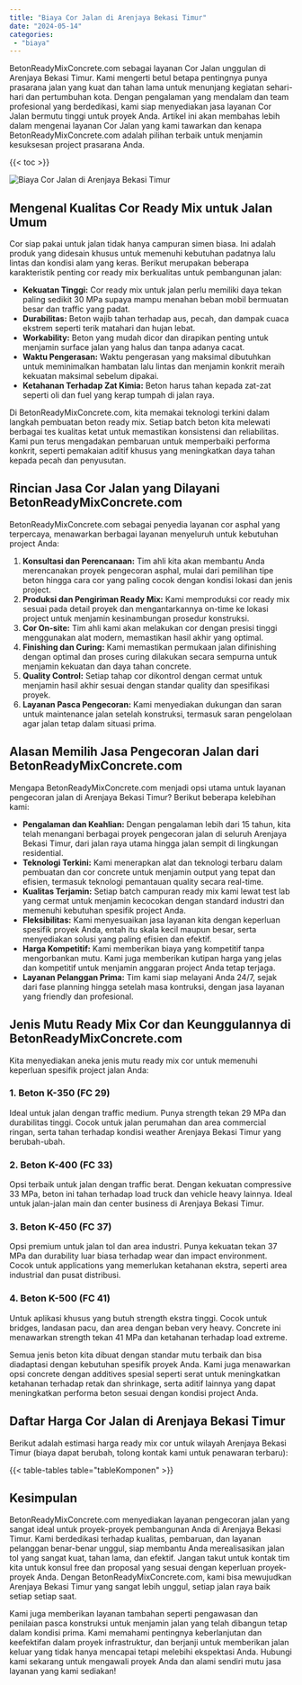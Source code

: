 ```yaml
---
title: "Biaya Cor Jalan di Arenjaya Bekasi Timur"
date: "2024-05-14"
categories: 
 - "biaya"
---
```


BetonReadyMixConcrete.com sebagai layanan Cor Jalan unggulan di Arenjaya Bekasi Timur. Kami mengerti betul betapa pentingnya punya prasarana jalan yang kuat dan tahan lama untuk menunjang kegiatan sehari-hari dan pertumbuhan kota. Dengan pengalaman yang mendalam dan team profesional yang berdedikasi, kami siap menyediakan jasa layanan Cor Jalan bermutu tinggi untuk proyek Anda. Artikel ini akan membahas lebih dalam mengenai layanan Cor Jalan yang kami tawarkan dan kenapa BetonReadyMixConcrete.com adalah pilihan terbaik untuk menjamin kesuksesan project prasarana Anda.

{{< toc >}}

![Biaya Cor Jalan di Arenjaya Bekasi Timur](https://betoncor8.github.io/cor/harga-beton-readymix-concrete%20(40).png)

## Mengenal Kualitas Cor Ready Mix untuk Jalan Umum

Cor siap pakai untuk jalan tidak hanya campuran simen biasa. Ini adalah produk yang didesain khusus untuk memenuhi kebutuhan padatnya lalu lintas dan kondisi alam yang keras. Berikut merupakan beberapa karakteristik penting cor ready mix berkualitas untuk pembangunan jalan:

- **Kekuatan Tinggi:** Cor ready mix untuk jalan perlu memiliki daya tekan paling sedikit 30 MPa supaya mampu menahan beban mobil bermuatan besar dan traffic yang padat.
- **Durabilitas:** Beton wajib tahan terhadap aus, pecah, dan dampak cuaca ekstrem seperti terik matahari dan hujan lebat.
- **Workability:** Beton yang mudah dicor dan dirapikan penting untuk menjamin surface jalan yang halus dan tanpa adanya cacat.
- **Waktu Pengerasan:** Waktu pengerasan yang maksimal dibutuhkan untuk meminimalkan hambatan lalu lintas dan menjamin konkrit meraih kekuatan maksimal sebelum dipakai.
- **Ketahanan Terhadap Zat Kimia:** Beton harus tahan kepada zat-zat seperti oli dan fuel yang kerap tumpah di jalan raya.

Di BetonReadyMixConcrete.com, kita memakai teknologi terkini dalam langkah pembuatan beton ready mix. Setiap batch beton kita melewati berbagai tes kualitas ketat untuk memastikan konsistensi dan reliabilitas. Kami pun terus mengadakan pembaruan untuk memperbaiki performa konkrit, seperti pemakaian aditif khusus yang meningkatkan daya tahan kepada pecah dan penyusutan.

## Rincian Jasa Cor Jalan yang Dilayani BetonReadyMixConcrete.com

BetonReadyMixConcrete.com sebagai penyedia layanan cor asphal yang terpercaya, menawarkan berbagai layanan menyeluruh untuk kebutuhan project Anda:

1. **Konsultasi dan Perencanaan:** Tim ahli kita akan membantu Anda merencanakan proyek pengecoran asphal, mulai dari pemilihan tipe beton hingga cara cor yang paling cocok dengan kondisi lokasi dan jenis project.
2. **Produksi dan Pengiriman Ready Mix:** Kami memproduksi cor ready mix sesuai pada detail proyek dan mengantarkannya on-time ke lokasi project untuk menjamin kesinambungan prosedur konstruksi.
3. **Cor On-site:** Tim ahli kami akan melakukan cor dengan presisi tinggi menggunakan alat modern, memastikan hasil akhir yang optimal.
4. **Finishing dan Curing:** Kami memastikan permukaan jalan difinishing dengan optimal dan proses curing dilakukan secara sempurna untuk menjamin kekuatan dan daya tahan concrete.
5. **Quality Control:** Setiap tahap cor dikontrol dengan cermat untuk menjamin hasil akhir sesuai dengan standar quality dan spesifikasi proyek.
6. **Layanan Pasca Pengecoran:** Kami menyediakan dukungan dan saran untuk maintenance jalan setelah konstruksi, termasuk saran pengelolaan agar jalan tetap dalam situasi prima.

## Alasan Memilih Jasa Pengecoran Jalan dari BetonReadyMixConcrete.com

Mengapa BetonReadyMixConcrete.com menjadi opsi utama untuk layanan pengecoran jalan di Arenjaya Bekasi Timur? Berikut beberapa kelebihan kami:

- **Pengalaman dan Keahlian:** Dengan pengalaman lebih dari 15 tahun, kita telah menangani berbagai proyek pengecoran jalan di seluruh Arenjaya Bekasi Timur, dari jalan raya utama hingga jalan sempit di lingkungan residential.
- **Teknologi Terkini:** Kami menerapkan alat dan teknologi terbaru dalam pembuatan dan cor concrete untuk menjamin output yang tepat dan efisien, termasuk teknologi pemantauan quality secara real-time.
- **Kualitas Terjamin:** Setiap batch campuran ready mix kami lewat test lab yang cermat untuk menjamin kecocokan dengan standard industri dan memenuhi kebutuhan spesifik project Anda.
- **Fleksibilitas:** Kami menyesuaikan jasa layanan kita dengan keperluan spesifik proyek Anda, entah itu skala kecil maupun besar, serta menyediakan solusi yang paling efisien dan efektif.
- **Harga Kompetitif:** Kami memberikan biaya yang kompetitif tanpa mengorbankan mutu. Kami juga memberikan kutipan harga yang jelas dan kompetitif untuk menjamin anggaran project Anda tetap terjaga.
- **Layanan Pelanggan Prima:** Tim kami siap melayani Anda 24/7, sejak dari fase planning hingga setelah masa kontruksi, dengan jasa layanan yang friendly dan profesional.

## Jenis Mutu Ready Mix Cor dan Keunggulannya di BetonReadyMixConcrete.com

Kita menyediakan aneka jenis mutu ready mix cor untuk memenuhi keperluan spesifik project jalan Anda:

### 1\. Beton K-350 (FC 29)

Ideal untuk jalan dengan traffic medium. Punya strength tekan 29 MPa dan durabilitas tinggi. Cocok untuk jalan perumahan dan area commercial ringan, serta tahan terhadap kondisi weather Arenjaya Bekasi Timur yang berubah-ubah.

### 2\. Beton K-400 (FC 33)

Opsi terbaik untuk jalan dengan traffic berat. Dengan kekuatan compressive 33 MPa, beton ini tahan terhadap load truck dan vehicle heavy lainnya. Ideal untuk jalan-jalan main dan center business di Arenjaya Bekasi Timur.

### 3\. Beton K-450 (FC 37)

Opsi premium untuk jalan tol dan area industri. Punya kekuatan tekan 37 MPa dan durability luar biasa terhadap wear dan impact environment. Cocok untuk applications yang memerlukan ketahanan ekstra, seperti area industrial dan pusat distribusi.

### 4\. Beton K-500 (FC 41)

Untuk aplikasi khusus yang butuh strength ekstra tinggi. Cocok untuk bridges, landasan pacu, dan area dengan beban very heavy. Concrete ini menawarkan strength tekan 41 MPa dan ketahanan terhadap load extreme.

Semua jenis beton kita dibuat dengan standar mutu terbaik dan bisa diadaptasi dengan kebutuhan spesifik proyek Anda. Kami juga menawarkan opsi concrete dengan additives spesial seperti serat untuk meningkatkan ketahanan terhadap retak dan shrinkage, serta aditif lainnya yang dapat meningkatkan performa beton sesuai dengan kondisi project Anda.

## Daftar Harga Cor Jalan di Arenjaya Bekasi Timur

Berikut adalah estimasi harga ready mix cor untuk wilayah Arenjaya Bekasi Timur (biaya dapat berubah, tolong kontak kami untuk penawaran terbaru):

{{< table-tables table="tableKomponen" >}}

## Kesimpulan

BetonReadyMixConcrete.com menyediakan layanan pengecoran jalan yang sangat ideal untuk proyek-proyek pembangunan Anda di Arenjaya Bekasi Timur. Kami berdedikasi terhadap kualitas, pembaruan, dan layanan pelanggan benar-benar unggul, siap membantu Anda merealisasikan jalan tol yang sangat kuat, tahan lama, dan efektif. Jangan takut untuk kontak tim kita untuk konsul free dan proposal yang sesuai dengan keperluan proyek-proyek Anda. Dengan BetonReadyMixConcrete.com, kami bisa mewujudkan Arenjaya Bekasi Timur yang sangat lebih unggul, setiap jalan raya baik setiap setiap saat.

Kami juga memberikan layanan tambahan seperti pengawasan dan penilaian pasca konstruksi untuk menjamin jalan yang telah dibangun tetap dalam kondisi prima. Kami memahami pentingnya keberlanjutan dan keefektifan dalam proyek infrastruktur, dan berjanji untuk memberikan jalan keluar yang tidak hanya mencapai tetapi melebihi ekspektasi Anda. Hubungi kami sekarang untuk mengawali proyek Anda dan alami sendiri mutu jasa layanan yang kami sediakan!
